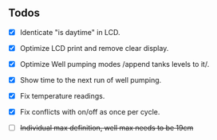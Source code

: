 ## Todos

- [x] Identicate "is daytime" in LCD.
- [x] Optimize LCD print and remove clear display.
- [x] Optimize Well pumping modes /append tanks levels to it/.
- [x] Show time to the next run of well pumping.
- [x] Fix temperature readings.
- [x] Fix conflicts with on/off as once per cycle.
- [ ] ~~Individual max definition, well max needs to be 19cm~~

